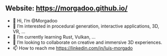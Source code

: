## Website: https://morgadoo.github.io/

- 👋 Hi, I’m @Morgadoo
- 👀 I’m interested in procedural generation, interactive applications, 3D, VR, ...
- 🌱 I’m currently learning Rust, Vulkan, ...
- 💞️ I’m looking to collaborate on creative and immersive 3D experiences.
- 📫 How to reach me https://linkedin.com/in/luís-morgado

<!---
Morgadoo/Morgadoo is a ✨ special ✨ repository because its `README.md` (this file) appears on your GitHub profile.
You can click the Preview link to take a look at your changes.
--->
